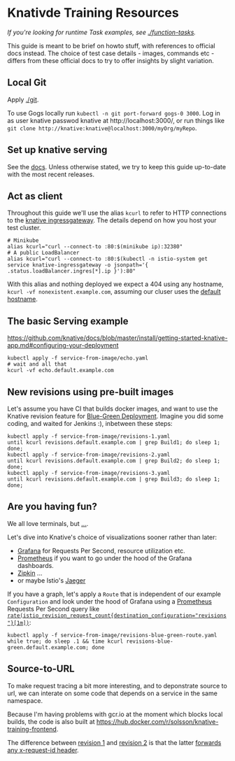 
# Knativde Training Resources

_If you're looking for runtime Task examples, see [./function-tasks](./function-tasks/)._

This guide is meant to be brief on howto stuff, with references to official docs instead.
The choice of test case details - images, commands etc -
differs from these official docs to try to offer insights by slight variation.

## Local Git

Apply [./git](./git/).

To use Gogs locally run `kubectl -n git port-forward gogs-0 3000`.
Log in as user knative passwod knative at http://localhost:3000/,
or run things like `git clone http://knative:knative@localhost:3000/myOrg/myRepo`.

## Set up knative serving

See the [docs](https://github.com/knative/docs/blob/master/install/README.md).
Unless otherwise stated, we try to keep this guide up-to-date with the most recent releases.

## Act as client

Throughout this guide we'll use the alias `kcurl` to refer to HTTP connections to the
[knative ingressgateway](https://github.com/knative/docs/blob/a25fc162cbeed098cd4150203b86a12c65534d7e/install/getting-started-knative-app.md#interacting-with-your-app).
The details depend on how you host your test cluster.

```
# Minikube
alias kcurl="curl --connect-to :80:$(minikube ip):32380"
# A public LoadBalancer
alias kcurl="curl --connect-to :80:$(kubectl -n istio-system get service knative-ingressgateway -o jsonpath='{ .status.loadBalancer.ingres[*].ip }'):80"
```

With this alias and nothing deployed we expect a 404 using any hostname, `kcurl -vf nonexistent.example.com`,
assuming our cluser uses the [default hostname](https://github.com/knative/docs/blob/master/serving/using-a-custom-domain.md).

## The basic Serving example

https://github.com/knative/docs/blob/master/install/getting-started-knative-app.md#configuring-your-deployment

```
kubectl apply -f service-from-image/echo.yaml
# wait and all that
kcurl -vf echo.default.example.com
```

## New revisions using pre-built images

Let's assume you have CI that builds docker images,
and want to use the Knative revision feature for [Blue-Green Deployment](https://martinfowler.com/bliki/BlueGreenDeployment.html).
Imagine you did some coding, and waited for Jenkins :), inbetween these steps:

```
kubectl apply -f service-from-image/revisions-1.yaml
until kcurl revisions.default.example.com | grep Build1; do sleep 1; done;
kubectl apply -f service-from-image/revisions-2.yaml
until kcurl revisions.default.example.com | grep Build2; do sleep 1; done;
kubectl apply -f service-from-image/revisions-3.yaml
until kcurl revisions.default.example.com | grep Build3; do sleep 1; done;
```

## Are you having fun?

We all love terminals, but [...](https://duckduckgo.com/?q=netflix+microservices&t=h_&iax=images&ia=images).

Let's dive into Knative's choice of visualizations sooner rather than later:
 * [Grafana](https://github.com/knative/docs/blob/master/serving/accessing-metrics.md) for Requests Per Second, resource utilization etc.
 * [Prometheus](https://github.com/knative/docs/blob/master/serving/samples/telemetry-go/README.md#accessing-custom-metrics) if you want to go under the hood of the Grafana dashboards.
 * [Zipkin](https://github.com/knative/docs/blob/master/serving/accessing-traces.md) ...
 * or maybe Istio's [Jaeger](https://istio.io/docs/tasks/telemetry/distributed-tracing/#generating-traces-using-the-bookinfo-sample)

If you have a graph, let's apply a `Route` that is independent of our example `Configuration` and look under the hood of Grafana using a [Prometheus](https://github.com/knative/docs/blob/master/serving/samples/telemetry-go/README.md#accessing-custom-metrics) Requests Per Second query like [`rate(istio_revision_request_count{destination_configuration="revisions"}[1m])`](http://localhost:9090/graph?g0.range_input=1h&g0.expr=round(rate(istio_revision_request_count%7Bdestination_namespace%3D%22default%22%2Cdestination_configuration%3D%22revisions%22%7D%5B1m%5D)%2C0.0001)&g0.tab=0):

```
kubectl apply -f service-from-image/revisions-blue-green-route.yaml
while true; do sleep .1 && time kcurl revisions-blue-green.default.example.com; done
```

## Source-to-URL

To make request tracing a bit more interesting, and to deponstrate source to url,
we can interate on some code that depends on a service in the same namespace.

Because I'm having problems with gcr.io at the moment which blocks local builds,
the code is also built at https://hub.docker.com/r/solsson/knative-training-frontend.

The difference between [revision 1](./build-to-url/prebuilt-1.yaml) and [revision 2](./build-to-url/prebuilt-2.yaml)
is that the latter [forwards any x-request-id header](https://github.com/solsson/knative-training/commit/faea7c624172480565d4c6c701ea24106182380a#diff-0a98ad5a1f70616f39831e58d7fa7085).
